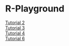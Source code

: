# R-Playground

[Tutorial 2](https://github.com/NightfuryEquinn/R-Playground/blob/main/tutorial2.R)
<br/>
[Tutorial 3](https://github.com/NightfuryEquinn/R-Playground/blob/main/tutorial3.R)
<br/>
[Tutorial 4](https://github.com/NightfuryEquinn/R-Playground/blob/main/tutorial4.R)
<br/>
[Tutorial 6](https://github.com/NightfuryEquinn/R-Playground/blob/main/tutorial6.R)
